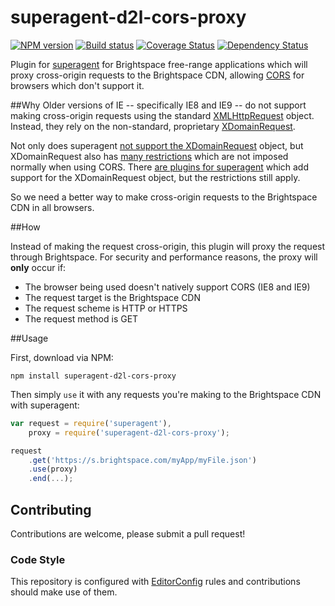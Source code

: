 # superagent-d2l-cors-proxy

[![NPM version][npm-image]][npm-url]
[![Build status][ci-image]][ci-url]
[![Coverage Status][coverage-image]][coverage-url]
[![Dependency Status][dependencies-image]][dependencies-url]

Plugin for [superagent](https://github.com/visionmedia/superagent) for Brightspace free-range applications which will proxy cross-origin requests to the Brightspace CDN, allowing  [CORS](https://developer.mozilla.org/en-US/docs/Web/HTTP/Access_control_CORS) for browsers which don't support it.

##Why
Older versions of IE -- specifically IE8 and IE9 -- do not support making  cross-origin requests using the standard [XMLHttpRequest](https://developer.mozilla.org/en-US/docs/Web/API/XMLHttpRequest) object. Instead, they rely on the non-standard, proprietary [XDomainRequest](https://developer.mozilla.org/en-US/docs/Web/API/XDomainRequest).

Not only does superagent [not support the XDomainRequest](https://github.com/visionmedia/superagent/issues/409) object, but XDomainRequest also has [many restrictions](http://blogs.msdn.com/b/ieinternals/archive/2010/05/13/xdomainrequest-restrictions-limitations-and-workarounds.aspx) which are not imposed normally when using CORS. There [are plugins for superagent](https://github.com/trevorreeves/superagent-legacyIESupport) which add support for the XDomainRequest object, but the restrictions still apply.

So we need a better way to make cross-origin requests to the Brightspace CDN in all browsers.

##How

Instead of making the request cross-origin, this plugin will proxy the request through Brightspace. For security and performance reasons, the proxy will **only** occur if:

* The browser being used doesn't natively support CORS (IE8 and IE9)
* The request target is the Brightspace CDN
* The request scheme is HTTP or HTTPS
* The request method is GET

##Usage

First, download via NPM:

```shell
npm install superagent-d2l-cors-proxy
```

Then simply `use` it with any requests you're making to the Brightspace CDN with superagent:

```javascript
var request = require('superagent'),
	proxy = require('superagent-d2l-cors-proxy');

request
	.get('https://s.brightspace.com/myApp/myFile.json')
	.use(proxy)
	.end(...);
```

## Contributing
Contributions are welcome, please submit a pull request!

### Code Style

This repository is configured with [EditorConfig](http://editorconfig.org) rules and
contributions should make use of them.

[npm-url]: https://www.npmjs.org/package/superagent-d2l-cors-proxy
[npm-image]: https://img.shields.io/npm/v/superagent-d2l-cors-proxy.svg
[ci-url]: https://travis-ci.org/Brightspace/superagent-d2l-cors-proxy
[ci-image]: https://img.shields.io/travis/Brightspace/superagent-d2l-cors-proxy.svg
[coverage-url]: https://coveralls.io/r/Brightspace/superagent-d2l-cors-proxy?branch=master
[coverage-image]: https://img.shields.io/coveralls/Brightspace/superagent-d2l-cors-proxy.svg
[dependencies-url]: https://david-dm.org/brightspace/superagent-d2l-cors-proxy
[dependencies-image]: https://img.shields.io/david/Brightspace/superagent-d2l-cors-proxy.svg

